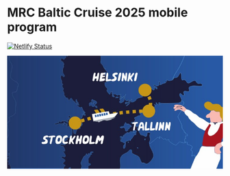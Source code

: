 # MRC Baltic Cruise 2025 mobile program

[![Netlify Status](https://api.netlify.com/api/v1/badges/a7fc3283-42c3-45ca-a04a-9a585ad71f32/deploy-status)](https://app.netlify.com/sites/mrcbalticcruise/deploys)

![Cruise Map](./public/assets/cruise_map.jpg)
